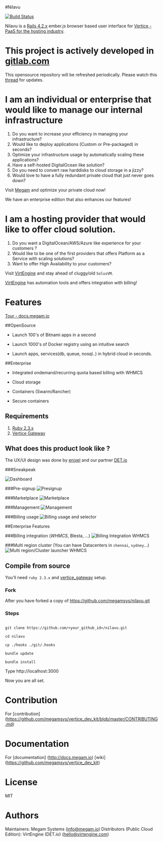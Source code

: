 #Nilavu

[![Build Status](https://travis-ci.org/megamsys/nilavu.png?branch=1.5)](https://travis-ci.org/megamsys/nilavu)

Nilavu is a [Rails 4.2.x](http://guides.rubyonrails.org/) ember.js browser based user interface for [Vertice - PaaS for the hosting industry](https://www.megam.io).

# This project is actively developed in [gitlab.com](https://gitlab.com/megamsys/nilavu)

This opensource repository will be refreshed periodically. Please watch this [thread](https://github.com/megamsys/nilavu/issues/1233) for updates.

# I am an individual or enterprise that would like to manage our internal infrastructure

1. Do you want to increase your efficiency in managing your infrastructure?
2. Would like to deploy applications (Custom or Pre-packaged) in seconds?
3. Optimize your infrastructure usage by automatically scaling these applications?
4. Have a self-hosted DigitalOcean like solution?
5. Do you need to convert raw harddisks to cloud storage in a jizzy?
6. Would love to have a fully redundant private cloud that just never goes down?

Visit [Megam](https://www.megam.io) and optimize your private cloud now!

We have an enterprise edition that also enhances our features!

# I am a hosting provider that would like to offer cloud solution.

1. Do you want a DigitalOcean/AWS/Azure like experience for your customers ?
2. Would like to be one of the first providers that offers Platform as a Service with scaling solutions?
3. Want to offer High Availability to your customers?

Visit [VirtEngine](http://virtengine.com) and stay ahead of cluggy/old `SolusVM`.

[VirtEngine](http://virtengine.com) has automation tools and offers integration with billing!

# Features

[Tour - docs.megam.io](https://docs.megam.io/overview/tour/)

##OpenSource

* Launch 100's of Bitnami apps in a second

* Launch 1000's of Docker registry using an intuitive search

* Launch apps, services(db, queue, nosql..) in hybrid cloud in seconds.


##Enterprise

* Integrated ondemand/recurring quota based billing with WHMCS 

* Cloud storage

* Containers (Swarm/Rancher)

* Secure containers

## Requirements

1. [Ruby 2.3.x](http://ruby-lang.org)
2. [Vertice Gateway](https://github.com/megamsys/vertice_gateway)


## What does this product look like ?

The UX/UI design was done by [enixel](http://enixel.com) and our partner [DET.io](http://det.io)

###Sneakpeak

![Dashboard](https://github.com/megamsys/nilavu/blob/1.5/public/sneakpeak/megam_vertice_dashboard.png)

###Pre-signup
![Presignup](https://github.com/megamsys/nilavu/blob/1.5/public/sneakpeak/megam_vertice_presignup.png)

###Marketplace
![Marketplace](https://github.com/megamsys/nilavu/blob/1.5/public/sneakpeak/megam_vertice_mktplace.png)

###Management
![Management](https://github.com/megamsys/nilavu/blob/1.5/public/sneakpeak/megam_vertice_management.png)

###Billing usage
![Billing usage and selector](https://github.com/megamsys/nilavu/blob/1.5/public/sneakpeak/megam_vertice_pricing_billing_whmcs.png)

##Enterprise Features

###Billing integration (*WHMCS*, Blesta, ...)
![Billing Integration WHMCS](https://github.com/megamsys/nilavu/blob/1.5/public/sneakpeak/megam_vertice_subcription.png)

###Multi region cluster (You can have Datacenters in `chennai`, `sydney`...)
![Multi region/Cluster launcher WHMCS](https://github.com/megamsys/nilavu/blob/1.5/public/sneakpeak/megam_vertice_multiregion_launcher.png)

## Compile from source

You'll need `ruby 2.3.x` and [vertice_gateway](https://github.com/megamsys/vertice_gateway.git) setup.

### Fork

After you have forked a copy of https://github.com/megamsys/nilavu.git

### Steps

```

git clone https://github.com/<your_github_id>/nilavu.git

cd nilavu

cp ./hooks ./git/.hooks

bundle update

bundle install

```

Type http://localhost:3000

Now you are all set.

# Contribution

For [contribution] (https://github.com/megamsys/vertice_dev_kit/blob/master/CONTRIBUTING.md)

# Documentation

For [documentation] (http://docs.megam.io)
    [wiki] (https://github.com/megamsys/vertice_dev_kit)

# License

MIT


# Authors

Maintainers: Megam Systems (<info@megam.io>)
Distributors (Public Cloud Edition): VirtEngine (DET.io) (<hello@virtengine.com>)
